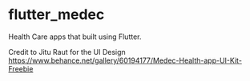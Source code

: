 # flutter_medec
Health Care apps that built using Flutter.

Credit to Jitu Raut for the UI Design https://www.behance.net/gallery/60194177/Medec-Health-app-UI-Kit-Freebie
